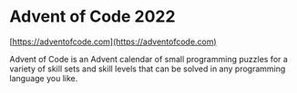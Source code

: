 # Advent of Code 2022

[https://adventofcode.com](https://adventofcode.com)

Advent of Code is an Advent calendar of small programming puzzles for a variety of skill sets and skill levels that can be solved in any programming language you like.